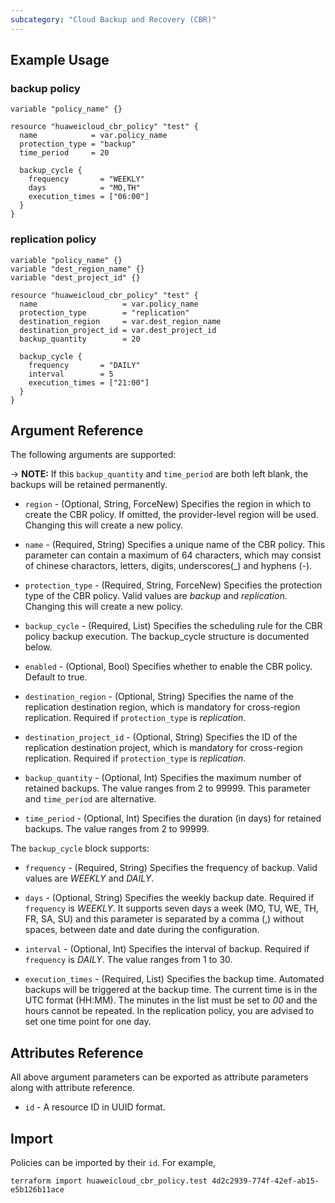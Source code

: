 ```yaml
---
subcategory: "Cloud Backup and Recovery (CBR)"
---
```


## Example Usage

### backup policy

```hcl
variable "policy_name" {}

resource "huaweicloud_cbr_policy" "test" {
  name            = var.policy_name
  protection_type = "backup"
  time_period     = 20

  backup_cycle {
    frequency       = "WEEKLY"
    days            = "MO,TH"
    execution_times = ["06:00"]
  }
}
```

### replication policy

```hcl
variable "policy_name" {}
variable "dest_region_name" {}
variable "dest_project_id" {}

resource "huaweicloud_cbr_policy" "test" {
  name                   = var.policy_name
  protection_type        = "replication"
  destination_region     = var.dest_region_name
  destination_project_id = var.dest_project_id
  backup_quantity        = 20

  backup_cycle {
    frequency       = "DAILY"
    interval        = 5
    execution_times = ["21:00"]
  }
}
```

## Argument Reference
The following arguments are supported:

-> **NOTE:** If this `backup_quantity` and `time_period` are both left blank, the backups will be retained permanently.

* `region` - (Optional, String, ForceNew) Specifies the region in which to create the CBR policy.
  If omitted, the provider-level region will be used.
  Changing this will create a new policy.

* `name` - (Required, String) Specifies a unique name of the CBR policy.
  This parameter can contain a maximum of 64 characters, which may consist of chinese charactors, letters, digits,
  underscores(_) and hyphens (-).

* `protection_type` - (Required, String, ForceNew) Specifies the protection type of the CBR policy.
  Valid values are *backup* and *replication*.
  Changing this will create a new policy.

* `backup_cycle` - (Required, List) Specifies the scheduling rule for the CBR policy backup execution.
  The backup_cycle structure is documented below.

* `enabled` - (Optional, Bool) Specifies whether to enable the CBR policy. Default to true.

* `destination_region` - (Optional, String) Specifies the name of the replication destination region, which is
  mandatory for cross-region replication.
  Required if `protection_type` is *replication*.

* `destination_project_id` - (Optional, String) Specifies the ID of the replication destination project, which is
  mandatory for cross-region replication.
  Required if `protection_type` is *replication*.

* `backup_quantity` - (Optional, Int) Specifies the maximum number of retained backups.
  The value ranges from 2 to 99999.
  This parameter and `time_period` are alternative.

* `time_period` - (Optional, Int) Specifies the duration (in days) for retained backups.
  The value ranges from 2 to 99999.

The `backup_cycle` block supports:

* `frequency` - (Required, String) Specifies the frequency of backup. Valid values are *WEEKLY* and *DAILY*.

* `days` - (Optional, String) Specifies the weekly backup date. Required if `frequency` is *WEEKLY*.
  It supports seven days a week (MO, TU, WE, TH, FR, SA, SU) and this parameter is separated by a comma (,) without
  spaces, between date and date during the configuration.

* `interval` - (Optional, Int) Specifies the interval of backup. Required if `frequency` is *DAILY*.
  The value ranges from 1 to 30.

* `execution_times` - (Required, List) Specifies the backup time. 
  Automated backups will be triggered at the backup time.
  The current time is in the UTC format (HH:MM).
  The minutes in the list must be set to *00* and the hours cannot be repeated.
  In the replication policy, you are advised to set one time point for one day.

## Attributes Reference

All above argument parameters can be exported as attribute parameters along with attribute reference.

* `id` - A resource ID in UUID format.

## Import

Policies can be imported by their `id`. For example,
```
terraform import huaweicloud_cbr_policy.test 4d2c2939-774f-42ef-ab15-e5b126b11ace
```
